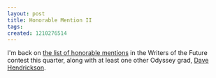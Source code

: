 ```yaml
---
layout: post
title: Honorable Mention II
tags: 
created: 1210276514
---
```

I'm back on [the list of honorable mentions](http://wotfblog.galaxypress.com/2008/05/3rd-set-of-honorable-mentions-for-2nd.html) in the Writers of the Future contest this quarter, along with at least one other Odyssey grad, [Dave Hendrickson](http://www.david-h-hendrickson.com/).
